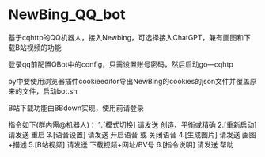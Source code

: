 # NewBing_QQ_bot 

基于cqhttp的QQ机器人，接入Newbing，可选择接入ChatGPT，兼有画图和下载B站视频的功能 

登录qq前配置QBot中的config，只需设置账号密码，然后启动go—cqhtp 

py中要使用浏览器插件cookieeditor导出NewBing的cookies的json文件并覆盖原来的文件，启动bot.sh 

B站下载功能由BBdown实现，使用前请登录

指令如下(群内需@机器人)： 
1.[模式切换] 请发送 创造、平衡或精确 
2.[重新启动] 请发送 重启 
3.[语音设置] 请发送 开启语音 或 关闭语音 
4.[生成图片] 请发送 画图+描述 
5.[B站视频] 请发送 下载视频+网址/BV号 
6.[指令说明] 请发送 帮助
